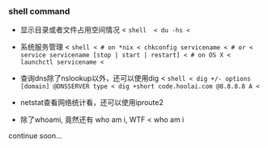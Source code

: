 <!-- shell-cmd.md -->
### shell command

+ 显示目录或者文件占用空间情况
  < ```shell 
  < du -hs
  < ```

+ 系统服务管理
  < ```shell
  < # on *nix
  < chkconfig servicename
  < # or
  < service servicename [stop | start | restart]
  < # on OS X
  < launchctl servicename
  < ```

+ 查询dns除了nslookup以外，还可以使用dig
  < ```shell
  < dig +/- options [domain] @DNSSERVER type
  < dig +short code.hoolai.com @8.8.8.8 A
  < ```

+ netstat查看网络统计看，还可以使用iproute2

+ 除了whoami, 竟然还有 who am i, WTF
  <    who am i

continue soon...

